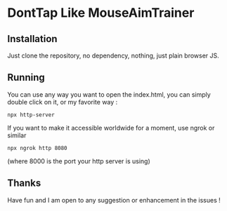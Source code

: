 # DontTap Like MouseAimTrainer

## Installation

Just clone the repository, no dependency, nothing, just plain browser JS.

## Running

You can use any way you want to open the index.html, you can simply double click on it, or my favorite way :

```
npx http-server 
```

If you want to make it accessible worldwide for a moment, use ngrok or similar

```
npx ngrok http 8080
```

(where 8000 is the port your http server is using)

## Thanks

Have fun and I am open to any suggestion or enhancement in the issues !
